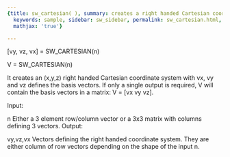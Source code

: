 ```yaml
---
{title: sw_cartesian( ), summary: creates a right handed Cartesian coordinate system,
  keywords: sample, sidebar: sw_sidebar, permalink: sw_cartesian.html, folder: swfiles,
  mathjax: 'true'}

---
```

 
[vy, vz, vx] = SW_CARTESIAN(n)
 
V = SW_CARTESIAN(n)
 
It creates an (x,y,z) right handed Cartesian coordinate system with vx,
vy and vz defines the basis vectors. If only a single output is required,
V will contain the basis vectors in a matrix: V = [vx vy vz].
 
Input:
 
n         Either a 3 element row/column vector or a 3x3 matrix with
          columns defining 3 vectors.
Output:
 
vy,vz,vx  Vectors defining the right handed coordinate system. They are
          either column of row vectors depending on the shape of the
          input n.
 

